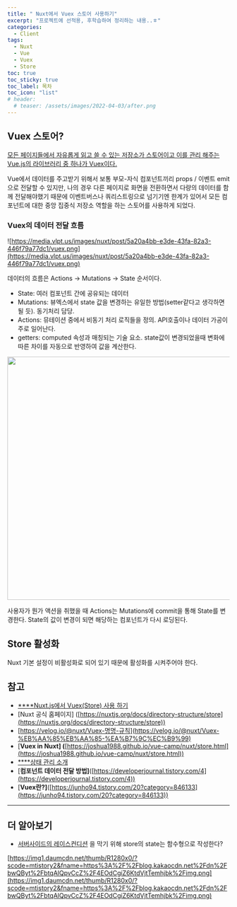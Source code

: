 ```yaml
---
title: " Nuxt에서 Vuex 스토어 사용하기"
excerpt: "프로젝트에 선적용, 후학습하여 정리하는 내용..ㅎ"
categories:
  - Client
tags:
  - Nuxt
  - Vue
  - Vuex
  - Store
toc: true
toc_sticky: true
toc_label: 목차
toc_icon: "list"
# header:
  # teaser: /assets/images/2022-04-03/after.png
---
```


## Vuex 스토어?

[모든 페이지들에서 자유롭게 읽고 쓸 수 있는 저장소가 스토어이고 이를 관리 해주는 Vue.js의 라이브러리 중 하나가 Vuex이다.](https://velog.io/@nuxt/Nuxt.js-VuexStore)

Vue에서 데이터를 주고받기 위해서 보통 부모-자식 컴포넌트끼리 props / 이벤트 emit으로 전달할 수 있지만, 나의 경우 다른 페이지로 화면을 전환하면서 다량의 데이터를 함께 전달해야했기 때문에 이벤트버스나 쿼리스트링으로 넘기기엔 한계가 있어서 모든 컴포넌트에 대한 중앙 집중식 저장소 역할을 하는 스토어를 사용하게 되었다.  

### Vuex의 데이터 전달 흐름

![https://media.vlpt.us/images/nuxt/post/5a20a4bb-e3de-43fa-82a3-446f79a77dc1/vuex.png](https://media.vlpt.us/images/nuxt/post/5a20a4bb-e3de-43fa-82a3-446f79a77dc1/vuex.png)

데이터의 흐름은 Actions → Mutations → State 순서이다.

- State: 여러 컴포넌트 간에 공유되는 데이터
- Mutations: 뷰엑스에서 state 값을 변경하는 유일한 방법(setter같다고 생각하면 될 듯). 동기처리 담당.
- Actions: 뮤테이션 중에서 비동기 처리 로직들을 정의. API호출이나 데이터 가공이 주로 일어난다.
- getters: computed 속성과 매칭되는 기술 요소. state값이 변경되었을때 변화에 따른 차이를 자동으로 반영하여 값을 계산한다.

<img src="https://img1.daumcdn.net/thumb/R1280x0/?scode=mtistory2&fname=https%3A%2F%2Fblog.kakaocdn.net%2Fdn%2FbwQByt%2FbtqAlQpvCcZ%2F4EOdCgiZ6KtdVjtTemhjbk%2Fimg.png" width="550"/>

사용자가 뭔가 액션을 취했을 때 Actions는 Mutations에 commit을 통해 State를 변경한다. State의 값이 변경이 되면 해당하는 컴포넌트가 다시 로딩된다.  

## Store 활성화

Nuxt 기본 설정이 비활성화로 되어 있기 때문에 활성화를 시켜주어야 한다.

## 참고

- [****Nuxt.js에서 Vuex(Store) 사용 하기](****[https://velog.io/@nuxt/Nuxt.js-VuexStore](https://velog.io/@nuxt/Nuxt.js-VuexStore))
- [Nuxt 공식 홈페이지] ([https://nuxtjs.org/docs/directory-structure/store](https://nuxtjs.org/docs/directory-structure/store))
- [https://velog.io/@nuxt/Vuex-명명-규칙](https://velog.io/@nuxt/Vuex-%EB%AA%85%EB%AA%85-%EA%B7%9C%EC%B9%99)
- [****Vuex in Nuxt] (****[https://joshua1988.github.io/vue-camp/nuxt/store.html](https://joshua1988.github.io/vue-camp/nuxt/store.html))
- [****상태 관리 소개](****[https://joshua1988.github.io/vue-camp/vuex/concept.html](https://joshua1988.github.io/vue-camp/vuex/concept.html))
- [**컴포넌트 데이터 전달 방법]**([https://developerjournal.tistory.com/4](https://developerjournal.tistory.com/4))
- [****Vuex란?]****([https://junho94.tistory.com/20?category=846133](https://junho94.tistory.com/20?category=846133))

---

## 더 알아보기

- [서버사이드의 레이스컨디션](https://velog.io/@nuxt/Nuxt.js-VuexStore) 을 막기 위해 store의 state는 함수형으로 작성한다?

[https://img1.daumcdn.net/thumb/R1280x0/?scode=mtistory2&fname=https%3A%2F%2Fblog.kakaocdn.net%2Fdn%2FbwQByt%2FbtqAlQpvCcZ%2F4EOdCgiZ6KtdVjtTemhjbk%2Fimg.png](https://img1.daumcdn.net/thumb/R1280x0/?scode=mtistory2&fname=https%3A%2F%2Fblog.kakaocdn.net%2Fdn%2FbwQByt%2FbtqAlQpvCcZ%2F4EOdCgiZ6KtdVjtTemhjbk%2Fimg.png)